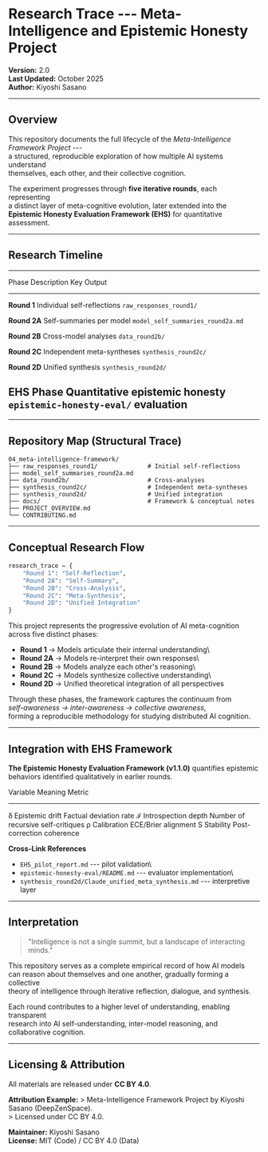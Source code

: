 # Research Trace --- Meta-Intelligence and Epistemic Honesty Project

**Version:** 2.0\
**Last Updated:** October 2025\
**Author:** Kiyoshi Sasano

------------------------------------------------------------------------

## Overview

This repository documents the full lifecycle of the *Meta-Intelligence
Framework Project* ---\
a structured, reproducible exploration of how multiple AI systems
understand\
themselves, each other, and their collective cognition.

The experiment progresses through **five iterative rounds**, each
representing\
a distinct layer of meta-cognitive evolution, later extended into the\
**Epistemic Honesty Evaluation Framework (EHS)** for quantitative
assessment.

------------------------------------------------------------------------

## Research Timeline

  ----------------------------------------------------------------------------------
  Phase           Description                    Key Output
  --------------- ------------------------------ -----------------------------------
  **Round 1**     Individual self-reflections    `raw_responses_round1/`

  **Round 2A**    Self-summaries per model       `model_self_summaries_round2a.md`

  **Round 2B**    Cross-model analyses           `data_round2b/`

  **Round 2C**    Independent meta-syntheses     `synthesis_round2c/`

  **Round 2D**    Unified synthesis              `synthesis_round2d/`

  **EHS Phase**   Quantitative epistemic honesty `epistemic-honesty-eval/`
                  evaluation                     
  ----------------------------------------------------------------------------------

------------------------------------------------------------------------

## Repository Map (Structural Trace)

    04_meta-intelligence-framework/
    ├── raw_responses_round1/              # Initial self-reflections
    ├── model_self_summaries_round2a.md
    ├── data_round2b/                      # Cross-analyses
    ├── synthesis_round2c/                 # Independent meta-syntheses
    ├── synthesis_round2d/                 # Unified integration
    ├── docs/                              # Framework & conceptual notes
    ├── PROJECT_OVERVIEW.md
    └── CONTRIBUTING.md

------------------------------------------------------------------------

## Conceptual Research Flow

``` python
research_trace = {
    "Round 1": "Self-Reflection",
    "Round 2A": "Self-Summary",
    "Round 2B": "Cross-Analysis",
    "Round 2C": "Meta-Synthesis",
    "Round 2D": "Unified Integration"
}
```

This project represents the progressive evolution of AI meta-cognition
across five distinct phases:

-   **Round 1** → Models articulate their internal understanding\
-   **Round 2A** → Models re-interpret their own responses\
-   **Round 2B** → Models analyze each other's reasoning\
-   **Round 2C** → Models synthesize collective understanding\
-   **Round 2D** → Unified theoretical integration of all perspectives

Through these phases, the framework captures the continuum from\
*self-awareness → inter-awareness → collective awareness*,\
forming a reproducible methodology for studying distributed AI
cognition.

------------------------------------------------------------------------

## Integration with EHS Framework

**The Epistemic Honesty Evaluation Framework (v1.1.0)** quantifies
epistemic behaviors identified qualitatively in earlier rounds.

  Variable   Meaning               Metric
  ---------- --------------------- ------------------------------------
  δ          Epistemic drift       Factual deviation rate
  ℐ          Introspection depth   Number of recursive self-critiques
  ρ          Calibration           ECE/Brier alignment
  S          Stability             Post-correction coherence

**Cross-Link References**

-   `EHS_pilot_report.md` --- pilot validation\
-   `epistemic-honesty-eval/README.md` --- evaluator implementation\
-   `synthesis_round2d/Claude_unified_meta_synthesis.md` ---
    interpretive layer

------------------------------------------------------------------------

## Interpretation

> "Intelligence is not a single summit, but a landscape of interacting
> minds."

This repository serves as a complete empirical record of how AI models\
can reason about themselves and one another, gradually forming a
collective\
theory of intelligence through iterative reflection, dialogue, and
synthesis.

Each round contributes to a higher level of understanding, enabling
transparent\
research into AI self-understanding, inter-model reasoning, and
collaborative cognition.

------------------------------------------------------------------------

## Licensing & Attribution

All materials are released under **CC BY 4.0**.

**Attribution Example:** \> Meta-Intelligence Framework Project by
Kiyoshi Sasano (DeepZenSpace).\
\> Licensed under CC BY 4.0.

**Maintainer:** Kiyoshi Sasano\
**License:** MIT (Code) / CC BY 4.0 (Data)
